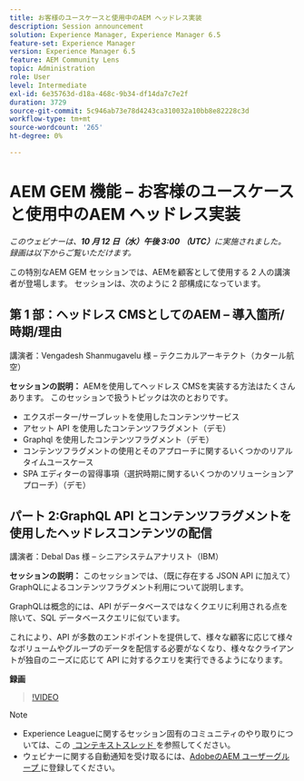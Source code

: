 ```yaml
---
title: お客様のユースケースと使用中のAEM ヘッドレス実装
description: Session announcement
solution: Experience Manager, Experience Manager 6.5
feature-set: Experience Manager
version: Experience Manager 6.5
feature: AEM Community Lens
topic: Administration
role: User
level: Intermediate
exl-id: 6e35763d-d18a-468c-9b34-df14da7c7e2f
duration: 3729
source-git-commit: 5c946ab73e78d4243ca310032a10bb8e82228c3d
workflow-type: tm+mt
source-wordcount: '265'
ht-degree: 0%

---
```


# AEM GEM 機能 – お客様のユースケースと使用中のAEM ヘッドレス実装

*このウェビナーは、**10 月 12 日（水）午後 3:00 （UTC）**&#x200B;に実施されました。 録画は以下からご覧いただけます。*

この特別なAEM GEM セッションでは、AEMを顧客として使用する 2 人の講演者が登場します。 セッションは、次のように 2 部構成になっています。

## 第 1 部：ヘッドレス CMSとしてのAEM – 導入箇所/時期/理由

講演者：Vengadesh Shanmugavelu 様 – テクニカルアーキテクト（カタール航空）

**セッションの説明：**
AEMを使用してヘッドレス CMSを実装する方法はたくさんあります。
このセッションで扱うトピックは次のとおりです。

* エクスポーター/サーブレットを使用したコンテンツサービス
* アセット API を使用したコンテンツフラグメント（デモ）
* Graphql を使用したコンテンツフラグメント（デモ）
* コンテンツフラグメントの使用とそのアプローチに関するいくつかのリアルタイムユースケース
* SPA エディターの習得事項（選択時期に関するいくつかのソリューションアプローチ）（デモ）

## パート 2:GraphQL API とコンテンツフラグメントを使用したヘッドレスコンテンツの配信

講演者：Debal Das 様 – シニアシステムアナリスト（IBM）

**セッションの説明：**
このセッションでは、（既に存在する JSON API に加えて）GraphQLによるコンテンツフラグメント利用について説明します。

GraphQLは概念的には、API がデータベースではなくクエリに利用される点を除いて、SQL データベースクエリに似ています。

これにより、API が多数のエンドポイントを提供して、様々な顧客に応じて様々なボリュームやグループのデータを配信する必要がなくなり、様々なクライアントが独自のニーズに応じて API に対するクエリを実行できるようになります。

**録画**

>[!VIDEO](https://video.tv.adobe.com/v/3410160)

>[!NOTE]
>
>* Experience Leagueに関するセッション固有のコミュニティのやり取りについては、この [&#x200B; コンテキストスレッド &#x200B;](https://adobe.ly/3r6P4nr) を参照してください。
>* ウェビナーに関する自動通知を受け取るには、[AdobeのAEM ユーザーグループ &#x200B;](https://aem-augs.adobe.com/) に登録してください。
